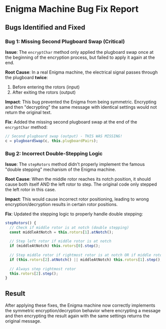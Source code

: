 # Enigma Machine Bug Fix Report

## Bugs Identified and Fixed

### Bug 1: Missing Second Plugboard Swap (Critical)
**Issue**: The `encryptChar` method only applied the plugboard swap once at the beginning of the encryption process, but failed to apply it again at the end.

**Root Cause**: In a real Enigma machine, the electrical signal passes through the plugboard **twice**:
1. Before entering the rotors (input)
2. After exiting the rotors (output)

**Impact**: This bug prevented the Enigma from being symmetric. Encrypting and then "decrypting" the same message with identical settings would not return the original text.

**Fix**: Added the missing second plugboard swap at the end of the `encryptChar` method:
```javascript
// Second plugboard swap (output) - THIS WAS MISSING!
c = plugboardSwap(c, this.plugboardPairs);
```

### Bug 2: Incorrect Double-Stepping Logic
**Issue**: The `stepRotors` method didn't properly implement the famous "double stepping" mechanism of the Enigma machine.

**Root Cause**: When the middle rotor reaches its notch position, it should cause both itself AND the left rotor to step. The original code only stepped the left rotor in this case.

**Impact**: This would cause incorrect rotor positioning, leading to wrong encryption/decryption results in certain rotor positions.

**Fix**: Updated the stepping logic to properly handle double stepping:
```javascript
stepRotors() {
  // Check if middle rotor is at notch (double stepping)
  const middleAtNotch = this.rotors[1].atNotch();
  
  // Step left rotor if middle rotor is at notch
  if (middleAtNotch) this.rotors[0].step();
  
  // Step middle rotor if rightmost rotor is at notch OR if middle rotor is at notch (double stepping)
  if (this.rotors[2].atNotch() || middleAtNotch) this.rotors[1].step();
  
  // Always step rightmost rotor
  this.rotors[2].step();
}
```

## Result
After applying these fixes, the Enigma machine now correctly implements the symmetric encryption/decryption behavior where encrypting a message and then encrypting the result again with the same settings returns the original message.